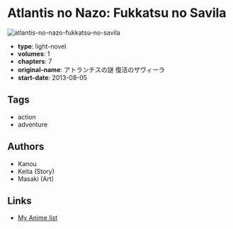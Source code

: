 # Atlantis no Nazo: Fukkatsu no Savila

![atlantis-no-nazo-fukkatsu-no-savila](https://cdn.myanimelist.net/images/manga/1/178556.jpg)

-   **type**: light-novel
-   **volumes**: 1
-   **chapters**: 7
-   **original-name**: アトランチスの謎 復活のザヴィーラ
-   **start-date**: 2013-08-05

## Tags

-   action
-   adventure

## Authors

-   Kanou
-   Keita (Story)
-   Masaki (Art)

## Links

-   [My Anime list](https://myanimelist.net/manga/99085/Atlantis_no_Nazo__Fukkatsu_no_Savila)
